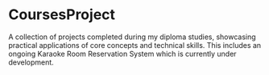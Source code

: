 # CoursesProject
A collection of projects completed during my diploma studies, showcasing practical applications of core concepts and technical skills. This includes an ongoing Karaoke Room Reservation System which is currently under development.
